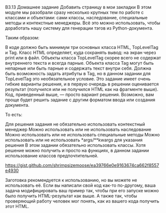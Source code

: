 B3.13 Домашнее задание
Добавить страницу в мои закладки
В этом модуле мы разобрали сразу несколько крупных тем по работе с классами и объектами: сами классы, наследование, специальные методы и контекстные менеджеры. Всё это можно использовать, чтобы доработать нашу систему для генерации тэгов из Python-документа.

Таким образом:

В коде должно быть минимум три основных класса HTML, TopLevelTag и Tag.
Класс HTML определяет, куда сохранять вывод: на экран через print или в файл.
Объекты класса TopLevelTag скорее всего не содержат внутреннего текста и всегда парные.
Объекта класса Tag могут быть непарные или быть парные и содержать текст внутри себя.
Должна быть возможность задать атрибуты в Tag, но в данном задании для TopLevelTag это необязательное условие.
Это задание имеет очень гибкие варианты решения, и в первую очередь в решении оценивается результат (получился или не получился HTML как на фрагменте выше). Код, приведенный выше, — просто вариант решения. Возможно, вам проще будет решить задание с другим форматом ввода или создания документа.

То есть:

Для решения задания не обязательно использовать контекстный менеджер
Можно использовать или не использовать наследование
Можно использовать или не использовать специальные методы
Можно использовать или не использовать *args/**kwargs для указания решения
В этом задании обязательно использовать классы. Хотя решение можно получить и просто на функциях, в данном задании использование классов предпочтительней.

https://gist.github.com/shrimpsizemoose/ea39766e0e9163674ca662f8557e4930

Заготовка рекомендуется к использованию, но вы можете не использовать её. Если вы написали свой код как-то по-другому, ваша задача модифицировать ваш пример так, чтобы при его запуске можно было получить HTML-результат как выше. А также так, чтобы проверяющий работу человек мог понять, как из вашего кода получить этот HTML.
